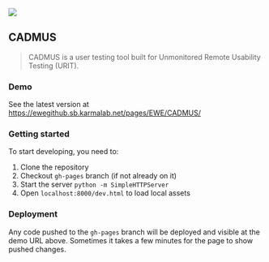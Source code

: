 ![](https://s3.amazonaws.com/uploads.hipchat.com/28219/1858130/GXjP1amIn52JTEg/logo.png)
## CADMUS

> CADMUS is a user testing tool built for Unmonitored Remote Usability Testing (URIT).

### Demo

See the latest version at https://ewegithub.sb.karmalab.net/pages/EWE/CADMUS/

### Getting started

To start developing, you need to:

1. Clone the repository
2. Checkout `gh-pages` branch (if not already on it)
3. Start the server `python -m SimpleHTTPServer`
4. Open `localhost:8000/dev.html` to load local assets

### Deployment

Any code pushed to the `gh-pages` branch will be deployed and visible at the demo URL above. Sometimes it takes a few minutes for the page to show pushed changes.
